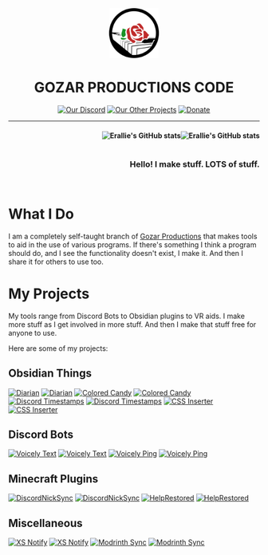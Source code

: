 <div align="center">
<img src="https://raw.githubusercontent.com/Erallie/Gozar-Productions-Website/refs/heads/main/src/lib/images/gozar-productions-logo.svg" width="100px" height="100px">

# GOZAR PRODUCTIONS CODE

[![Our Discord](https://img.shields.io/discord/1102582171207741480?style=for-the-badge&logo=discord&logoColor=ffffff&label=Our%20Discord&color=5865F2)](https://discord.gg/cCCEk7BX4W)
[![Our Other Projects](https://img.shields.io/badge/Our%20Other%20Projects-%E2%9D%A4-563294?style=for-the-badge&logo=data%3Aimage%2Fwebp%3Bbase64%2CUklGRu4DAABXRUJQVlA4WAoAAAAQAAAAHwAAHwAAQUxQSGABAAABgFtbm5volyZTA%2BtibzK2H0w5sDkmhe3GmxrwxGg0839r%2FvkkOogIBW7bKB0c4%2BARYihzIqfd6dfO%2B%2B3XtHsq4jJhlIvcDRcgNB%2FeieQETorBHgghRtUYqwDs%2B4U4IpcvUB%2BVUPSK54uEnTwsUJoar2DeMpzLxQpeG5DH8lxyyfLivVYAwPBbkWdOBg3qFlqiLy679iHy9UDKMZRXmYxpCcusayTHG01K%2FEtatYWuj7oI9hL4BxsxVwhoP2mlAJJ%2BuuAflc6%2BEUCQTCX9EV87xBR2H75NxLZSpWiwzqdIm7ZO7uB3oEgZKbD9Nt3EmHweEPH1t1GNsZUbKeisiwjyTm5fA3SO1yCrADZXrV2PZQJPL1tjN4%2BxUL9ie1mJobzOnDwSx6ILiF%2FW%2BTUR4tcHx0UaV75JXC1a4g6Ky5dLcTSuy9q4HhTieF64Hy1A3GHB8gLLK2e92feuqnbfPK8IVlA4IGgCAACwDQCdASogACAAPk0cjEQioaEb%2BqwAKATEtgBOl7v9V3sHcA2wG4A3gD0APLP9jX9n%2F2jmqv5AZRh7J%2BN2fOx22iE%2F4TUsecFmY%2BSf1r%2BAP%2BTfzT%2FXdIB7KX7MtdIGr1A8H0jmrrfZvqButwOaYcLWYNRq5QgAAP7%2F%2FmIMpiVNn67QXpM1rrDmRS8Nr%2F6dhD%2Bq5e%2BM%2BAtUP1%2FxOj85Ol5y3ebjz%2BpHoOf%2FWW8a%2F2ojUaKVDkVqof%2Bv4f0f6ud8i58wusz%2Fyrj%2F%2BwnM3q0769dvK%2F%2BQe04xL49tkb9t6ylCqqezZtZGuGLJ%2F5iUrPqdYc%2F8VbYZfP%2FOpZP%2F4X4q%2BqS4gPOxzdINOe5PGv%2F0TS%2FJRf4LlFrFkrWtxlS8n40grV%2BKUu%2FiwzdQzImvwH81FxL1bZyTSsrYwMku1Pk9StTtWNjSR8ZWEYBH9eTn%2FvBERii5XaWOPJ%2FFVXtVQGbv%2BFRW5jbo9tfFDu%2BDHHf8LbgUd%2F8W8Id1AehBtRNsLQWbADmvF1QJU8x5tw%2FtTUwIoSaa%2F2jkcvyVHkAsb2qoIh1KF1pPdae%2BZaqjydy6nUa9agjrDk1G4pMhEUhH%2BV%2FIUe49MjhR%2FuxyFmwQ8dDogMyQ%2BdcSBa56Lwt1wyJ%2F22%2F5O98r6q6wiM63HyaYONd36W7br%2F0%2F6y2DZ3irAddj%2FRxntvr%2FbbChSYXAfEbO%2FD0G%2FFbMFqTHypodt9T6dAx%2BUjJYfHzFf%2FM3Ec%2FAtwbjc2gka6urN1MlSLb2VTS9Q5r8fkDzxZz6vu1OYUPUB1UFMIhYGvMATbxxoTmVhvpovzAc%2F8nbOjw3wAAA)](https://gozarproductions.com)
[![Donate](https://img.shields.io/badge/Donate-%24-563294?style=for-the-badge&logo=paypal&color=rgb(0%2C%2048%2C%20135))](https://www.paypal.com/donate/?hosted_button_id=PHHGM83BQZ8MA)

</div>

---

<div align="right">

#### <a href="https://github.com/Erallie#gh-dark-mode-only"><img align="right" alt="Erallie's GitHub stats" src="https://readme.gozarproductions.com/api?username=Erallie&show_icons=true&title_color=767adb&text_color=bebecc&border_color=3d444d&icon_color=767adb&ring_color=767adb&bg_color=00000000#gh-dark-mode-only)](https://github.com/Erallie#gh-dark-mode-only"></a>

#### <a href="https://github.com/Erallie#gh-light-mode-only"><img align="right" alt="Erallie's GitHub stats" src="https://readme.gozarproductions.com/api?username=Erallie&show_icons=true&title_color=767adb&text_color=444559&icon_color=767adb&ring_color=767adb&bg_color=00000000&border_color=d1d9e0#gh-light-mode-only)](https://github.com/Erallie#gh-light-mode-only"></a>

<br>
<br>

### Hello! I make stuff. **LOTS** of stuff.
<br clear="right">
</div>

# What I Do
I am a completely self-taught branch of [Gozar Productions](https://gozarproductions.com) that makes tools to aid in the use of various programs. If there's something I think a program should do, and I see the functionality doesn't exist, I make it. And then I share it for others to use too.
# My Projects
My tools range from Discord Bots to Obsidian plugins to VR aids. I make more stuff as I get involved in more stuff. And then I make that stuff free for anyone to use.

Here are some of my projects:
## Obsidian Things
[![Diarian](https://readme.gozarproductions.com/api/pin/?username=Erallie&repo=diarian&title_color=767adb&text_color=bebecc&border_color=3d444d&icon_color=767adb&bg_color=00000000&description_lines_count=2#gh-dark-mode-only)](https://github.com/Erallie/diarian#gh-dark-mode-only)
[![Diarian](https://readme.gozarproductions.com/api/pin/?username=Erallie&repo=diarian&title_color=767adb&text_color=444559&icon_color=767adb&bg_color=00000000&description_lines_count=2&border_color=d1d9e0#gh-light-mode-only)](https://github.com/Erallie/diarian#gh-light-mode-only)
[![Colored Candy](https://readme.gozarproductions.com/api/pin/?username=Erallie&repo=colored-candy&title_color=767adb&text_color=bebecc&border_color=3d444d&icon_color=767adb&bg_color=00000000&description_lines_count=2#gh-dark-mode-only)](https://github.com/Erallie/colored-candy#gh-dark-mode-only)
[![Colored Candy](https://readme.gozarproductions.com/api/pin/?username=Erallie&repo=colored-candy&title_color=767adb&text_color=444559&icon_color=767adb&bg_color=00000000&description_lines_count=2&border_color=d1d9e0#gh-light-mode-only)](https://github.com/Erallie/colored-candy#gh-light-mode-only)
[![Discord Timestamps](https://readme.gozarproductions.com/api/pin/?username=Erallie&repo=discord-timestamps&title_color=767adb&text_color=bebecc&border_color=3d444d&icon_color=767adb&bg_color=00000000&description_lines_count=2#gh-dark-mode-only)](https://github.com/Erallie/discord-timestamps#gh-dark-mode-only)
[![Discord Timestamps](https://readme.gozarproductions.com/api/pin/?username=Erallie&repo=discord-timestamps&title_color=767adb&text_color=444559&icon_color=767adb&bg_color=00000000&description_lines_count=2&border_color=d1d9e0#gh-light-mode-only)](https://github.com/Erallie/discord-timestamps#gh-light-mode-only)
[![CSS Inserter](https://readme.gozarproductions.com/api/pin/?username=Erallie&repo=css-inserter&title_color=767adb&text_color=bebecc&border_color=3d444d&icon_color=767adb&bg_color=00000000&description_lines_count=2#gh-dark-mode-only)](https://github.com/Erallie/css-inserter#gh-dark-mode-only)
[![CSS Inserter](https://readme.gozarproductions.com/api/pin/?username=Erallie&repo=css-inserter&title_color=767adb&text_color=444559&icon_color=767adb&bg_color=00000000&description_lines_count=2&border_color=d1d9e0#gh-light-mode-only)](https://github.com/Erallie/css-inserter#gh-light-mode-only)
## Discord Bots
[![Voicely Text](https://readme.gozarproductions.com/api/pin/?username=Erallie&repo=voicely-text&title_color=767adb&text_color=bebecc&border_color=3d444d&icon_color=767adb&bg_color=00000000#gh-dark-mode-only)](https://github.com/Erallie/voicely-text#gh-dark-mode-only)
[![Voicely Text](https://readme.gozarproductions.com/api/pin/?username=Erallie&repo=voicely-text&title_color=767adb&text_color=444559&icon_color=767adb&bg_color=00000000&border_color=d1d9e0#gh-light-mode-only)](https://github.com/Erallie/voicely-text#gh-light-mode-only)
[![Voicely Ping](https://readme.gozarproductions.com/api/pin/?username=Erallie&repo=voicely-ping&title_color=767adb&text_color=bebecc&border_color=3d444d&icon_color=767adb&bg_color=00000000#gh-dark-mode-only)](https://github.com/Erallie/voicely-ping#gh-dark-mode-only)
[![Voicely Ping](https://readme.gozarproductions.com/api/pin/?username=Erallie&repo=voicely-ping&title_color=767adb&text_color=444559&icon_color=767adb&bg_color=00000000&border_color=d1d9e0#gh-light-mode-only)](https://github.com/Erallie/voicely-ping#gh-light-mode-only)
## Minecraft Plugins
[![DiscordNickSync](https://readme.gozarproductions.com/api/pin/?username=Erallie&repo=discord-nick-sync&title_color=767adb&text_color=bebecc&border_color=3d444d&icon_color=767adb&bg_color=00000000&description_lines_count=2#gh-dark-mode-only)](https://github.com/Erallie/discord-nick-sync#gh-dark-mode-only)
[![DiscordNickSync](https://readme.gozarproductions.com/api/pin/?username=Erallie&repo=discord-nick-sync&title_color=767adb&text_color=444559&icon_color=767adb&bg_color=00000000&description_lines_count=2&border_color=d1d9e0#gh-light-mode-only)](https://github.com/Erallie/discord-nick-sync#gh-light-mode-only)
[![HelpRestored](https://readme.gozarproductions.com/api/pin/?username=Erallie&repo=help-restored&title_color=767adb&text_color=bebecc&border_color=3d444d&icon_color=767adb&bg_color=00000000&description_lines_count=2#gh-dark-mode-only)](https://github.com/Erallie/help-restored#gh-dark-mode-only)
[![HelpRestored](https://readme.gozarproductions.com/api/pin/?username=Erallie&repo=help-restored&title_color=767adb&text_color=444559&icon_color=767adb&bg_color=00000000&description_lines_count=2&border_color=d1d9e0#gh-light-mode-only)](https://github.com/Erallie/help-restored#gh-light-mode-only)
## Miscellaneous
[![XS Notify](https://readme.gozarproductions.com/api/pin/?username=Erallie&repo=xs-notify&title_color=767adb&text_color=bebecc&border_color=3d444d&icon_color=767adb&bg_color=00000000&description_lines_count=2#gh-dark-mode-only)](https://github.com/Erallie/xs-notify#gh-dark-mode-only)
[![XS Notify](https://readme.gozarproductions.com/api/pin/?username=Erallie&repo=xs-notify&title_color=767adb&text_color=444559&icon_color=767adb&bg_color=00000000&border_color=d1d9e0&description_lines_count=2#gh-light-mode-only)](https://github.com/Erallie/xs-notify#gh-light-mode-only)
[![Modrinth Sync](https://readme.gozarproductions.com/api/pin/?username=Erallie&repo=modrinth-sync&title_color=767adb&text_color=bebecc&border_color=3d444d&icon_color=767adb&bg_color=00000000&description_lines_count=2#gh-dark-mode-only)](https://github.com/Erallie/modrinth-sync#gh-dark-mode-only)
[![Modrinth Sync](https://readme.gozarproductions.com/api/pin/?username=Erallie&repo=modrinth-sync&title_color=767adb&text_color=444559&icon_color=767adb&bg_color=00000000&border_color=d1d9e0&description_lines_count=2#gh-light-mode-only)](https://github.com/Erallie/modrinth-sync#gh-light-mode-only)

